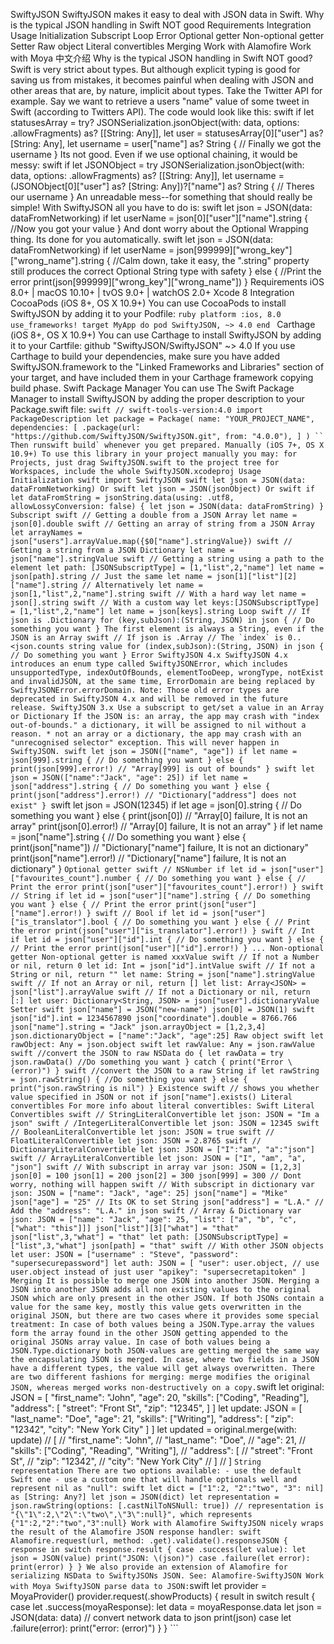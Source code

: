 SwiftyJSON SwiftyJSON makes it easy to deal with JSON data in Swift. Why is the typical JSON handling in Swift NOT good Requirements Integration Usage Initialization Subscript Loop Error Optional getter Non-optional getter Setter Raw object Literal convertibles Merging Work with Alamofire Work with Moya 中文介绍 Why is the typical JSON handling in Swift NOT good? Swift is very strict about types. But although explicit typing is good for saving us from mistakes, it becomes painful when dealing with JSON and other areas that are, by nature, implicit about types. Take the Twitter API for example. Say we want to retrieve a users "name" value of some tweet in Swift (according to Twitters API). The code would look like this: swift if let statusesArray = try? JSONSerialization.jsonObject(with: data, options: .allowFragments) as? [[String: Any]], let user = statusesArray[0]["user"] as? [String: Any], let username = user["name"] as? String { // Finally we got the username } Its not good. Even if we use optional chaining, it would be messy: swift if let JSONObject = try JSONSerialization.jsonObject(with: data, options: .allowFragments) as? [[String: Any]], let username = (JSONObject[0]["user"] as? [String: Any])?["name"] as? String { // Theres our username } An unreadable mess--for something that should really be simple! With SwiftyJSON all you have to do is: swift let json = JSON(data: dataFromNetworking) if let userName = json[0]["user"]["name"].string { //Now you got your value } And dont worry about the Optional Wrapping thing. Its done for you automatically. swift let json = JSON(data: dataFromNetworking) if let userName = json[999999]["wrong_key"]["wrong_name"].string { //Calm down, take it easy, the ".string" property still produces the correct Optional String type with safety } else { //Print the error print(json[999999]["wrong_key"]["wrong_name"]) } Requirements iOS 8.0+ | macOS 10.10+ | tvOS 9.0+ | watchOS 2.0+ Xcode 8 Integration CocoaPods (iOS 8+, OS X 10.9+) You can use CocoaPods to install SwiftyJSON by adding it to your Podfile: ```ruby platform :ios, 8.0 use_frameworks! target MyApp do pod SwiftyJSON, ~> 4.0 end ``` Carthage (iOS 8+, OS X 10.9+) You can use Carthage to install SwiftyJSON by adding it to your Cartfile: github "SwiftyJSON/SwiftyJSON" ~> 4.0 If you use Carthage to build your dependencies, make sure you have added SwiftyJSON.framework to the "Linked Frameworks and Libraries" section of your target, and have included them in your Carthage framework copying build phase. Swift Package Manager You can use The Swift Package Manager to install SwiftyJSON by adding the proper description to your Package.swift file: ```swift // swift-tools-version:4.0 import PackageDescription let package = Package( name: "YOUR_PROJECT_NAME", dependencies: [ .package(url: "https://github.com/SwiftyJSON/SwiftyJSON.git", from: "4.0.0"), ] ) `` Then runswift build` whenever you get prepared. Manually (iOS 7+, OS X 10.9+) To use this library in your project manually you may: for Projects, just drag SwiftyJSON.swift to the project tree for Workspaces, include the whole SwiftyJSON.xcodeproj Usage Initialization swift import SwiftyJSON swift let json = JSON(data: dataFromNetworking) Or swift let json = JSON(jsonObject) Or swift if let dataFromString = jsonString.data(using: .utf8, allowLossyConversion: false) { let json = JSON(data: dataFromString) } Subscript swift // Getting a double from a JSON Array let name = json[0].double swift // Getting an array of string from a JSON Array let arrayNames = json["users"].arrayValue.map({$0["name"].stringValue}) swift // Getting a string from a JSON Dictionary let name = json["name"].stringValue swift // Getting a string using a path to the element let path: [JSONSubscriptType] = [1,"list",2,"name"] let name = json[path].string // Just the same let name = json[1]["list"][2]["name"].string // Alternatively let name = json[1,"list",2,"name"].string swift // With a hard way let name = json[].string swift // With a custom way let keys:[JSONSubscriptType] = [1,"list",2,"name"] let name = json[keys].string Loop swift // If json is .Dictionary for (key,subJson):(String, JSON) in json { // Do something you want } The first element is always a String, even if the JSON is an Array swift // If json is .Array // The `index` is 0..<json.counts string value for (index,subJson):(String, JSON) in json { // Do something you want } Error SwiftyJSON 4.x SwiftyJSON 4.x introduces an enum type called SwiftyJSONError, which includes unsupportedType, indexOutOfBounds, elementTooDeep, wrongType, notExist and invalidJSON, at the same time, ErrorDomain are being replaced by SwiftyJSONError.errorDomain. Note: Those old error types are deprecated in SwiftyJSON 4.x and will be removed in the future release. SwiftyJSON 3.x Use a subscript to get/set a value in an Array or Dictionary If the JSON is: an array, the app may crash with "index out-of-bounds." a dictionary, it will be assigned to nil without a reason. * not an array or a dictionary, the app may crash with an "unrecognised selector" exception. This will never happen in SwiftyJSON. swift let json = JSON(["name", "age"]) if let name = json[999].string { // Do something you want } else { print(json[999].error!) // "Array[999] is out of bounds" } swift let json = JSON(["name":"Jack", "age": 25]) if let name = json["address"].string { // Do something you want } else { print(json["address"].error!) // "Dictionary["address"] does not exist" } ```swift let json = JSON(12345) if let age = json[0].string { // Do something you want } else { print(json[0]) // "Array[0] failure, It is not an array" print(json[0].error!) // "Array[0] failure, It is not an array" } if let name = json["name"].string { // Do something you want } else { print(json["name"]) // "Dictionary[\"name"] failure, It is not an dictionary" print(json["name"].error!) // "Dictionary[\"name"] failure, It is not an dictionary" } ``` Optional getter swift // NSNumber if let id = json["user"]["favourites_count"].number { // Do something you want } else { // Print the error print(json["user"]["favourites_count"].error!) } swift // String if let id = json["user"]["name"].string { // Do something you want } else { // Print the error print(json["user"]["name"].error!) } swift // Bool if let id = json["user"]["is_translator"].bool { // Do something you want } else { // Print the error print(json["user"]["is_translator"].error!) } swift // Int if let id = json["user"]["id"].int { // Do something you want } else { // Print the error print(json["user"]["id"].error!) } ... Non-optional getter Non-optional getter is named xxxValue swift // If not a Number or nil, return 0 let id: Int = json["id"].intValue swift // If not a String or nil, return "" let name: String = json["name"].stringValue swift // If not an Array or nil, return [] let list: Array<JSON> = json["list"].arrayValue swift // If not a Dictionary or nil, return [:] let user: Dictionary<String, JSON> = json["user"].dictionaryValue Setter swift json["name"] = JSON("new-name") json[0] = JSON(1) swift json["id"].int = 1234567890 json["coordinate"].double = 8766.766 json["name"].string = "Jack" json.arrayObject = [1,2,3,4] json.dictionaryObject = ["name":"Jack", "age":25] Raw object swift let rawObject: Any = json.object swift let rawValue: Any = json.rawValue swift //convert the JSON to raw NSData do { let rawData = try json.rawData() //Do something you want } catch { print("Error \(error)") } swift //convert the JSON to a raw String if let rawString = json.rawString() { //Do something you want } else { print("json.rawString is nil") } Existence swift // shows you whether value specified in JSON or not if json["name"].exists() Literal convertibles For more info about literal convertibles: Swift Literal Convertibles swift // StringLiteralConvertible let json: JSON = "Im a json" swift / /IntegerLiteralConvertible let json: JSON = 12345 swift // BooleanLiteralConvertible let json: JSON = true swift // FloatLiteralConvertible let json: JSON = 2.8765 swift // DictionaryLiteralConvertible let json: JSON = ["I":"am", "a":"json"] swift // ArrayLiteralConvertible let json: JSON = ["I", "am", "a", "json"] swift // With subscript in array var json: JSON = [1,2,3] json[0] = 100 json[1] = 200 json[2] = 300 json[999] = 300 // Dont worry, nothing will happen swift // With subscript in dictionary var json: JSON = ["name": "Jack", "age": 25] json["name"] = "Mike" json["age"] = "25" // Its OK to set String json["address"] = "L.A." // Add the "address": "L.A." in json swift // Array & Dictionary var json: JSON = ["name": "Jack", "age": 25, "list": ["a", "b", "c", ["what": "this"]]] json["list"][3]["what"] = "that" json["list",3,"what"] = "that" let path: [JSONSubscriptType] = ["list",3,"what"] json[path] = "that" swift // With other JSON objects let user: JSON = ["username" : "Steve", "password": "supersecurepassword"] let auth: JSON = [ "user": user.object, // use user.object instead of just user "apikey": "supersecretapitoken" ] Merging It is possible to merge one JSON into another JSON. Merging a JSON into another JSON adds all non existing values to the original JSON which are only present in the other JSON. If both JSONs contain a value for the same key, mostly this value gets overwritten in the original JSON, but there are two cases where it provides some special treatment: In case of both values being a JSON.Type.array the values form the array found in the other JSON getting appended to the original JSONs array value. In case of both values being a JSON.Type.dictionary both JSON-values are getting merged the same way the encapsulating JSON is merged. In case, where two fields in a JSON have a different types, the value will get always overwritten. There are two different fashions for merging: merge modifies the original JSON, whereas merged works non-destructively on a copy. ```swift let original: JSON = [ "first_name": "John", "age": 20, "skills": ["Coding", "Reading"], "address": [ "street": "Front St", "zip": "12345", ] ] let update: JSON = [ "last_name": "Doe", "age": 21, "skills": ["Writing"], "address": [ "zip": "12342", "city": "New York City" ] ] let updated = original.merge(with: update) // [ // "first_name": "John", // "last_name": "Doe", // "age": 21, // "skills": ["Coding", "Reading", "Writing"], // "address": [ // "street": "Front St", // "zip": "12342", // "city": "New York City" // ] // ] ``` String representation There are two options available: - use the default Swift one - use a custom one that will handle optionals well and represent nil as "null": swift let dict = ["1":2, "2":"two", "3": nil] as [String: Any?] let json = JSON(dict) let representation = json.rawString(options: [.castNilToNSNull: true]) // representation is "{\"1\":2,\"2\":\"two\",\"3\":null}", which represents {"1":2,"2":"two","3":null} Work with Alamofire SwiftyJSON nicely wraps the result of the Alamofire JSON response handler: swift Alamofire.request(url, method: .get).validate().responseJSON { response in switch response.result { case .success(let value): let json = JSON(value) print("JSON: \(json)") case .failure(let error): print(error) } } We also provide an extension of Alamofire for serializing NSData to SwiftyJSONs JSON. See: Alamofire-SwiftyJSON Work with Moya SwiftyJSON parse data to JSON: ```swift let provider = MoyaProvider() provider.request(.showProducts) { result in switch result { case let .success(moyaResponse): let data = moyaResponse.data let json = JSON(data: data) // convert network data to json print(json) case let .failure(error): print("error: (error)") } } ```